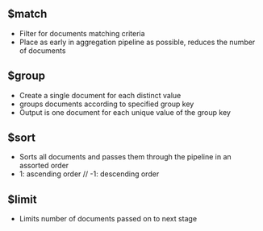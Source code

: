## $match
- Filter for documents matching criteria
- Place as early in aggregation pipeline as possible, reduces the number of documents

## $group
- Create a single document for each distinct value
- groups documents according to specified group key
- Output is one document for each unique value of the group key

## $sort
- Sorts all documents and passes them through the pipeline in an assorted order
- 1: ascending order // -1: descending order

## $limit
- Limits number of documents passed on to next stage
